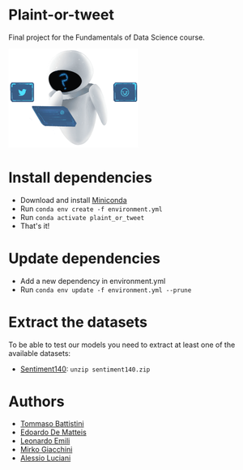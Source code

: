 # Plaint-or-tweet
Final project for the Fundamentals of Data Science course.

<img src="logo.png" width="256px">

# Install dependencies
- Download and install [Miniconda](https://repo.anaconda.com/miniconda/Miniconda3-latest-Linux-x86_64.sh)
- Run ```conda env create -f environment.yml```
- Run ```conda activate plaint_or_tweet```
- That's it!

# Update dependencies
- Add a new dependency in environment.yml
- Run ```conda env update -f environment.yml --prune```

# Extract the datasets
To be able to test our models you need to extract at least one of the available datasets:
- [Sentiment140](https://www.kaggle.com/kazanova/sentiment140): ```unzip sentiment140.zip ```

# Authors
- [Tommaso Battistini](https://github.com/Frisayl)
- [Edoardo De Matteis](https://github.com/edodema)
- [Leonardo Emili](https://github.com/LeonardoEmili)
- [Mirko Giacchini](https://github.com/Mirko222)
- [Alessio Luciani](https://github.com/AlessioLuciani)

